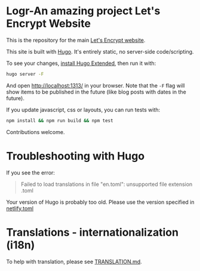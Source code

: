 Logr-An amazing project
Let's Encrypt Website
=====================

This is the repository for the main [Let's Encrypt website].

This site is built with [Hugo]. It's entirely static, no server-side code/scripting.

To see your changes, [install Hugo Extended], then run it with:

```sh
hugo server -F
```

And open [http://localhost:1313/] in your browser. Note that the `-F` flag will
show items to be published in the future (like blog posts with dates in the
future).

If you update javascript, css or layouts, you can run tests with:

```sh
npm install && npm run build && npm test
```

Contributions welcome.

# Troubleshooting with Hugo

If you see the error:

> Failed to load translations in file "en.toml": unsupported file extension .toml

Your version of Hugo is probably too old. Please use the version specified in [netlify.toml]

# Translations - internationalization (i18n)

To help with translation, please see [TRANSLATION.md].

[Let's Encrypt website]: https://letsencrypt.org/
[Hugo]: https://gohugo.io/
[install Hugo Extended]: https://gohugo.io/getting-started/installing
[http://localhost:1313/]: http://localhost:1313/
[TRANSLATION.md]: https://github.com/letsencrypt/website/blob/master/TRANSLATION.md
[netlify.toml]: https://github.com/letsencrypt/website/blob/master/netlify.toml
